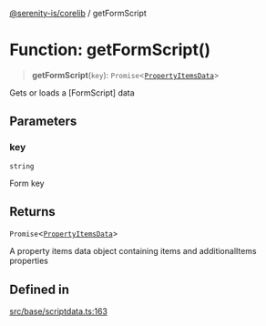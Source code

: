 [@serenity-is/corelib](../README.md) / getFormScript

# Function: getFormScript()

> **getFormScript**(`key`): `Promise`\<[`PropertyItemsData`](../interfaces/PropertyItemsData.md)\>

Gets or loads a [FormScript] data

## Parameters

### key

`string`

Form key

## Returns

`Promise`\<[`PropertyItemsData`](../interfaces/PropertyItemsData.md)\>

A property items data object containing items and additionalItems properties

## Defined in

[src/base/scriptdata.ts:163](https://github.com/serenity-is/serenity/blob/master/packages/corelib/src/base/scriptdata.ts#L163)
